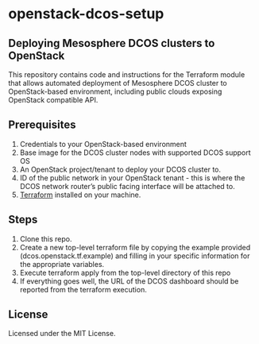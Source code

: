 # openstack-dcos-setup
## Deploying Mesosphere DCOS clusters to OpenStack

This repository contains code and instructions for the Terraform module that allows automated deployment of Mesosphere DCOS cluster to OpenStack-based environment, including public clouds exposing OpenStack compatible API.

## Prerequisites

1. Credentials to your OpenStack-based environment
1. Base image for the DCOS cluster nodes with supported DCOS support OS
1. An OpenStack project/tenant to deploy your DCOS cluster to.
1. ID of the public network in your OpenStack tenant - this is where the DCOS network router’s public facing interface will be attached to.
1. [Terraform](http://terraform.io) installed on your machine.

## Steps

1. Clone this repo.
1. Create a new top-level terraform file by copying the example provided (dcos.openstack.tf.example) and filling in your specific information for the appropriate variables.
1. Execute terraform apply from the top-level directory of this repo
1. If everything goes well, the URL of the DCOS dashboard should be reported from the terraform execution.

## License

Licensed under the MIT License.
